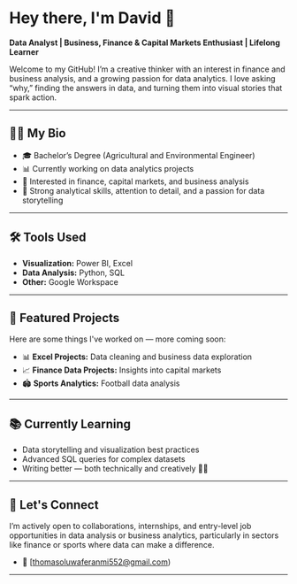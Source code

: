 # Hey there, I'm David 👋

**Data Analyst | Business, Finance & Capital Markets Enthusiast | Lifelong Learner**

Welcome to my GitHub! I’m a creative thinker with an interest in finance and business analysis, and a growing passion for data analytics. I love asking “why,” finding the answers in data, and turning them into visual stories that spark action.

---

## 🧑‍💻 My Bio

- 🎓 Bachelor’s Degree (Agricultural and Environmental Engineer)
- 📊 Currently working on data analytics projects
- 💼 Interested in finance, capital markets, and business analysis
- 🧠 Strong analytical skills, attention to detail, and a passion for data storytelling

---

## 🛠️ Tools Used

- **Visualization:** Power BI, Excel  
- **Data Analysis:** Python, SQL  
- **Other:** Google Workspace

---

## 📁 Featured Projects

Here are some things I've worked on — more coming soon:

- 📊 **Excel Projects:** Data cleaning and business data exploration
- 📈 **Finance Data Projects:** Insights into capital markets
- 🏟️ **Sports Analytics:** Football data analysis

---

## 📚 Currently Learning

- Data storytelling and visualization best practices
- Advanced SQL queries for complex datasets
- Writing better — both technically and creatively ✍🏽

---

## 🤝 Let's Connect

I’m actively open to collaborations, internships, and entry-level job opportunities in data analysis or business analytics, particularly in sectors like finance or sports where data can make a difference.

- 📧 [thomasoluwaferanmi552@gmail.com)

---

